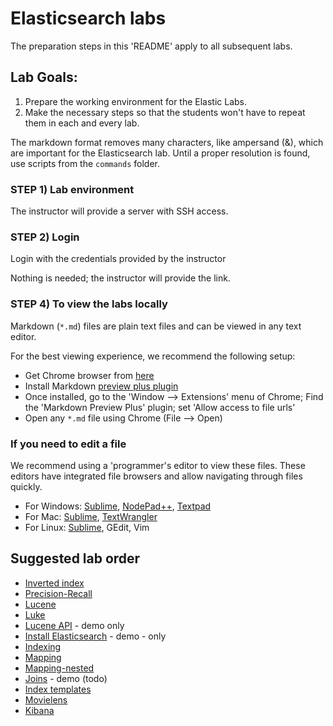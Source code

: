 # Elasticsearch labs

The preparation steps in this 'README' apply to all subsequent labs.

## Lab Goals:

1. Prepare the working environment for the Elastic Labs.
2. Make the necessary steps so that the students won't have to repeat them in each and every lab.

The markdown format removes many characters, like ampersand (&), which are important for the 
Elasticsearch lab. Until a proper resolution is found, use scripts from the `commands` folder.
 
### STEP 1) Lab environment

The instructor will provide a server with SSH access.

### STEP 2) Login 

Login with the credentials provided by the instructor


Nothing is needed; the instructor will provide the link. 

### STEP 4) To view the labs locally

Markdown (`*.md`) files are plain text files and can be viewed in any text editor.

For the best viewing experience, we recommend the following setup:

* Get Chrome browser from [here](https://www.google.com/chrome/browser/desktop/)
* Install Markdown [preview plus plugin](https://chrome.google.com/webstore/detail/markdown-preview-plus/febilkbfcbhebfnokafefeacimjdckgl?hl=en-US)
* Once installed, go to the 'Window --> Extensions' menu of Chrome;   Find the 'Markdown Preview Plus' plugin;  set 'Allow access to file urls'
* Open any `*.md` file using Chrome (File --> Open)

### If you need to edit a file

We recommend using a 'programmer's editor to view these files. These editors have integrated file browsers and allow navigating through files quickly.

* For Windows: [Sublime](http://www.sublimetext.com/), [NodePad++](http://notepad-plus-plus.org/), [Textpad](http://www.textpad.com/)
* For Mac: [Sublime](http://www.sublimetext.com/),  [TextWrangler](http://www.barebones.com/products/textwrangler/)
* For Linux: [Sublime](http://www.sublimetext.com/), GEdit, Vim

## Suggested lab order

* [Inverted index](https://github.com/elephantscale/elastic-labs/tree/master/inverted-index)
* [Precision-Recall](https://github.com/elephantscale/elastic-labs/tree/master/precision-recall)
* [Lucene](https://github.com/elephantscale/elastic-labs/blob/master/lucene/lucene.md)
* [Luke](https://github.com/elephantscale/elastic-labs/tree/master/luke)
* [Lucene API](https://github.com/elephantscale/elastic-labs/tree/master/luceneapi) - demo only
* [Install Elasticsearch](https://github.com/elephantscale/elastic-labs/blob/master/elasticsearch8/1-install.md) - demo - only
* [Indexing](https://github.com/elephantscale/elastic-labs/blob/master/elasticsearch8/2-indexing.md)
* [Mapping](https://github.com/elephantscale/elastic-labs/blob/master/elasticsearch8/2-indexing.md)
* [Mapping-nested](https://github.com/elephantscale/elastic-labs/blob/master/elasticsearch8/4-mapping-nested.md)
* [Joins](https://github.com/elephantscale/elastic-labs/blob/master/elasticsearch8/5-joins-todo-TODO.md) - demo (todo)
* [Index templates](https://github.com/elephantscale/elastic-labs/blob/master/elasticsearch8/6-index-templates-TODO.md)
* [Movielens](https://github.com/elephantscale/elastic-labs/tree/master/movielens)
* [Kibana](https://github.com/elephantscale/elastic-labs/tree/master/kibana8)
